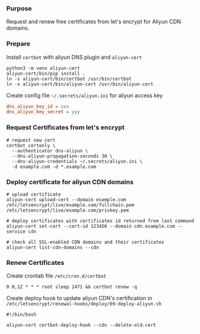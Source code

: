 ### Purpose
Request and renew free certificates from let's encrypt for Aliyun CDN domains.

### Prepare
Install `certbot` with aliyun DNS plugin and `aliyun-cert`
``` shell
python3 -m venv aliyun-cert
aliyun-cert/bin/pip install .
ln -s aliyun-cert/bin/certbot /usr/bin/certbot
ln -s aliyun-cert/bin/aliyun-cert /usr/bin/aliyun-cert
```

Create config file `~/.secrets/aliyun.ini` for aliyun access key
``` ini
dns_aliyun_key_id = xxx
dns_aliyun_key_secret = yyy
```

### Request Certificates from let's encrypt
``` shell
# request new cert
certbot certonly \
  --authenticator dns-aliyun \
  --dns-aliyun-propagation-seconds 30 \
  --dns-aliyun-credentials ~/.secrets/aliyun.ini \
  -d example.com -d *.example.com
```

### Deploy certificate for aliyun CDN domains
``` shell
# upload certificate
aliyun-cert upload-cert --domain example.com /etc/letsencrypt/live/example.com/fullchain.pem /etc/letsencrypt/live/example.com/privkey.pem

# deploy certificates with certificates id returned from last command
aliyun-cert set-cert --cert-id 123456 --domain cdn.example.com --service cdn

# check all SSL-enabled CDN domains and their certificates
aliyun-cert list-cdn-domains --cdn
```

### Renew Certificates
Create crontab file `/etc/cron.d/certbot`
``` crontab
0 0,12 * * * root sleep 1471 && certbot renew -q
```

Create deploy hook to update aliyun CDN's certification in `/etc/letsencrypt/renewal-hooks/deploy/09-deploy-aliyun.sh`
``` shell
#!/bin/bash

aliyun-cert certbot-deploy-hook --cdn --delete-old-cert
```

